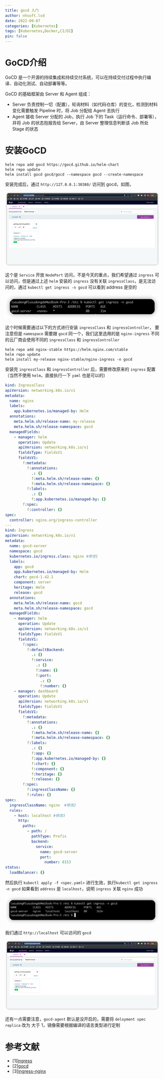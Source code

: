 ```yaml
---
title: gocd 入门
author: nhsoft.lsd
date: 2022-09-07
categories: [Kubernetes]
tags: [Kubernetes,Docker,CI/DI]
pin: false
---
```


# GoCD介绍
GoCD 是一个开源的持续集成和持续交付系统，可以在持续交付过程中执行编译、自动化测试、自动部署等等。

GoCD 的基础框架由 Server 和 Agent 组成：

* Server 负责控制一切（配置），轮询材料（如代码仓库）的变化，检测到材料变化需要触发 Pipeline 时，将 Job 分配给 Agent 去执行
* Agent 接收 Server 分配的 Job，执行 Job 下的 Task（运行命令、部署等），并将 Job 的状态抱报告给 Server，由 Server 整理信息判断该 Job 所处 Stage 的状态


# 安装GoCD

```shell
helm repo add gocd https://gocd.github.io/helm-chart
helm repo update
helm install gocd gocd/gocd --namespace gocd --create-namespace
```

安装完成后，通过 `http://127.0.0.1:30380/` 访问到 gocd，如图，

![](/assets/img/nhsoft_lsd/2022-09-07-img_3.png)

这个是 `Service` 开放 `NodePort` 访问，不是今天的重点，我们希望通过 `ingress`
可以访问，但是通过上述  `helm` 安装的 `ingress` 没有关联 `ingressClass`，是无法访问的，通过 `kubectl get ingress -n gocd` 可以看到 address 是空的

![](/assets/img/nhsoft_lsd/2022-09-07-img_2.png)

这个时候需要通过以下的方式进行安装 `ingressClass` 和 `ingressController`， 要注意但是 `namespace` 需要跟 `gocd` 同一个，我们这里选用的是 `nginx-ingress`
不同的云厂商会使用不同的 `ingressClass` 和 `ingressController`

```shell
helm repo add nginx-stable https://helm.nginx.com/stable
helm repo update
helm install my-release nginx-stable/nginx-ingress -n gocd
```

安装完 `ingressClass` 和 `ingressController` 后，需要修改原来的 `ingress` 配置（当然不使用 `helm`，直接执行一下 `yaml` 也是可以的）
```yaml
kind: IngressClass
apiVersion: networking.k8s.io/v1
metadata:
  name: nginx
  labels:
    app.kubernetes.io/managed-by: Helm
  annotations:
    meta.helm.sh/release-name: my-release
    meta.helm.sh/release-namespace: gocd
  managedFields:
    - manager: helm
      operation: Update
      apiVersion: networking.k8s.io/v1
      fieldsType: FieldsV1
      fieldsV1:
        f:metadata:
          f:annotations:
            .: {}
            f:meta.helm.sh/release-name: {}
            f:meta.helm.sh/release-namespace: {}
          f:labels:
            .: {}
            f:app.kubernetes.io/managed-by: {}
        f:spec:
          f:controller: {}
spec:
  controller: nginx.org/ingress-controller
---
kind: Ingress
apiVersion: networking.k8s.io/v1
metadata:
  name: gocd-server
  namespace: gocd
  kubernetes.io/ingress.class: nginx #修改1
  labels:
    app: gocd
    app.kubernetes.io/managed-by: Helm
    chart: gocd-1.42.1
    component: server
    heritage: Helm
    release: gocd
  annotations:
    meta.helm.sh/release-name: gocd
    meta.helm.sh/release-namespace: gocd
  managedFields:
    - manager: helm
      operation: Update
      apiVersion: networking.k8s.io/v1
      fieldsType: FieldsV1
      fieldsV1:
        f:spec:
          f:defaultBackend:
            .: {}
            f:service:
              .: {}
              f:name: {}
              f:port:
                .: {}
                f:number: {}
    - manager: dashboard
      operation: Update
      apiVersion: networking.k8s.io/v1
      fieldsType: FieldsV1
      fieldsV1:
        f:metadata:
          f:annotations:
            .: {}
            f:meta.helm.sh/release-name: {}
            f:meta.helm.sh/release-namespace: {}
          f:labels:
            .: {}
            f:app: {}
            f:app.kubernetes.io/managed-by: {}
            f:chart: {}
            f:component: {}
            f:heritage: {}
            f:release: {}
        f:spec:
          f:ingressClassName: {}
          f:rules: {}
spec:
  ingressClassName: nginx  #修改2
  rules:
    - host: localhost #修改3
      http:
        paths:
          - path: /
            pathType: Prefix
            backend:
              service:
                name: gocd-server
                port:
                  number: 8153
status:
  loadBalancer: {}
```

然后执行 `kubectl apply -f <spec.yaml>` 进行生效，执行`kubectl get ingress -n gocd` 如果看到 `address` 是 `localhost`，说明 `ingress` 关联 `nginx` 成功

![](/assets/img/nhsoft_lsd/2022-09-07-img.png)

我们通过 `http://localhost` 可以访问的 `gocd`

![](/assets/img/nhsoft_lsd/2022-09-07-img_4.png)

还有一点需要注意，`gocd-agent` 默认是没开启的，需要将 `deloyment spec replica` 改为 大于 1，镜像需要根据编译的语言类型进行定制


# 参考文献

- [1][Ingress](https://kubernetes.io/zh-cn/docs/concepts/services-networking/ingress/#the-ingress-resource)
- [2][gocd](https://docs.gocd.org/current/)
- [3][ingress-nginx](https://docs.nginx.com/nginx-ingress-controller/installation/installation-with-helm/)
